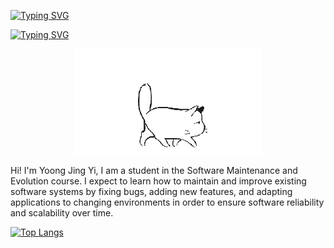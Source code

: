 [![Typing SVG](https://readme-typing-svg.demolab.com?font=Fira+Code&weight=600&size=50&pause=1000&color=000000&center=true&vCenter=true&random=false&width=1700&height=50&lines=%E3%81%93%E3%82%93%E3%81%AB%E3%81%A1%E3%81%AF)](https://git.io/typing-svg)

[![Typing SVG](https://readme-typing-svg.demolab.com?font=Fira+Code&weight=600&size=50&pause=1000&color=FFFFFF&center=true&vCenter=true&random=false&width=1700&height=50&lines=%E3%81%93%E3%82%93%E3%81%AB%E3%81%A1%E3%81%AF)](https://git.io/typing-svg)



<p align="center">
    <img width="300" src="https://github.com/yoongtaufoo/yoongtaufoo/blob/main/output-onlinegiftools.gif" alt="Cat"/>
</p>

Hi! I'm Yoong Jing Yi, I am a student in the Software Maintenance and Evolution course. I expect to learn how to maintain and improve existing software systems by fixing bugs, adding new features, and adapting applications to changing environments in order to ensure software reliability and scalability over time.

[![Top Langs](https://github-readme-stats.vercel.app/api/top-langs/?username=yoongtaufoo&layout=donut)](https://github.com/yoongtaufoo/github-readme-stats)


<!--
**yoongtaufoo/yoongtaufoo** is a ✨ _special_ ✨ repository because its `README.md` (this file) appears on your GitHub profile.

Here are some ideas to get you started:

- 🔭 I’m currently working on ...
- 🌱 I’m currently learning ...
- 👯 I’m looking to collaborate on ...
- 🤔 I’m looking for help with ...
- 💬 Ask me about ...
- 📫 How to reach me: ...
- 😄 Pronouns: ...
- ⚡ Fun fact: ...
-->
